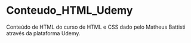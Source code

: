 # Conteudo_HTML_Udemy
Conteúdo de HTML do curso de HTML e CSS dado pelo Matheus Battisti através da plataforma Udemy.
